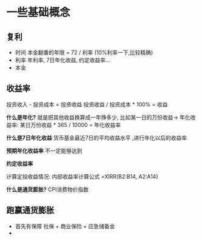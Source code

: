 # 一些基础概念
## 复利
- 时间
本金翻番的年限 = 72 / 利率  (10%利率一下,比较精确)
- 利率
年利率, 7日年化收益, 约定收益率...
- 本金

##  收益率
投资收入 -  投资成本 = 投资收益
投资收益 / 投资成本 * 100% = 收益

**什么是年化?**
就是把其他收益换算成一年挣多少, 
比如某一日的万份收益-> 年化收益率:
某日万份收益 * 365 / 10000 = 年化收益率

**什么是7日年化收益**
货币基金最近7日的平均收益水平	,进行年化以后的收益率

**预期年化收益率**
不一定能够达到

**约定收益率**

计算定投收益情况:
内部收益率计算公式
=XIRR(B2:B14, A2:A14)


**什么是通货膨胀?**
CPI消费物价指数


## 跑赢通货膨胀
- 首先有保障
社保  + 商业保险 + 应急储备金
- 


